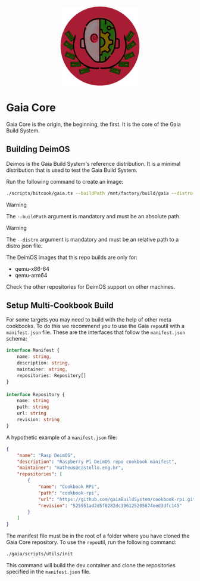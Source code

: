 <p align="center">
    <img
        src="https://github.com/gaiaBuildSystem/.github/raw/main/profile/GaiaBuildSystemLogoDebCircle.png"
        height="212"
    />
</p>

# Gaia Core

Gaia Core is the origin, the beginning, the first. It is the core of the Gaia Build System.

## Building DeimOS

Deimos is the Gaia Build System's reference distribution. It is a minimal distribution that is used to test the Gaia Build System.

Run the following command to create an image:

```bash
./scripts/bitcook/gaia.ts --buildPath /mnt/factory/build/gaia --distro distro-ref-amd64.json
```

> [!WARNING]
The `--buildPath` argument is mandatory and must be an absolute path.

> [!WARNING]
The `--distro` argument is mandatory and must be an relative path to a distro json file.

The DeimOS images that this repo builds are only for:

- qemu-x86-64
- qemu-arm64

Check the other repositories for DeimOS support on other machines.

## Setup Multi-Cookbook Build

For some targets you may need to build with the help of other meta cookbooks. To do this we recommend you to use the Gaia `repo`util with a `manifest.json` file. These are the interfaces that follow the `manifest.json` schema:

```typescript
interface Manifest {
    name: string,
    description: string,
    maintainer: string,
    repositories: Repository[]
}

interface Repository {
    name: string
    path: string
    url: string
    revision: string
}
```

A hypothetic example of a `manifest.json` file:

```json
{
    "name": "Rasp DeimOS",
    "description": "Raspberry Pi DeimOS repo cookbook manifest",
    "maintainer": "matheus@castello.eng.br",
    "repositories": [
        {
            "name": "Cookbook RPi",
            "path": "cookbook-rpi",
            "url": "https://github.com/gaiaBuildSystem/cookbook-rpi.git",
            "revision": "525951ad2d5f0282dc396125205674eed3dfc145"
        }
    ]
}
```

The manifest file must be in the root of a folder where you have cloned the Gaia Core repository. To use the `repo`util, run the following command:

```bash
./gaia/scripts/utils/init
```

This command will build the dev container and clone the repositories specified in the `manifest.json` file.
